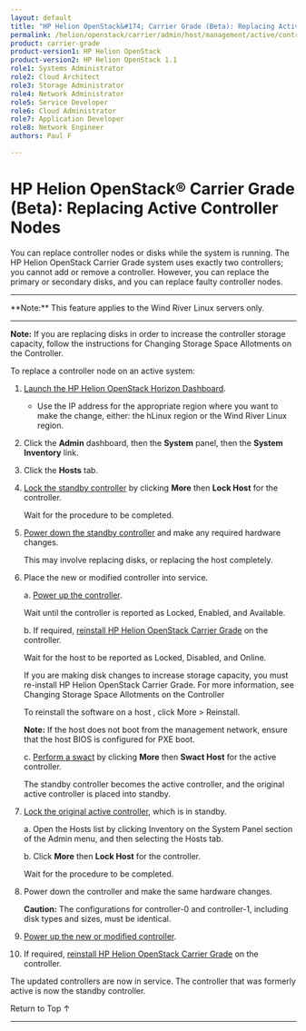```yaml
---
layout: default
title: "HP Helion OpenStack&#174; Carrier Grade (Beta): Replacing Active Controller Nodes"
permalink: /helion/openstack/carrier/admin/host/management/active/controller/
product: carrier-grade
product-version1: HP Helion OpenStack
product-version2: HP Helion OpenStack 1.1
role1: Systems Administrator 
role2: Cloud Architect 
role3: Storage Administrator 
role4: Network Administrator 
role5: Service Developer 
role6: Cloud Administrator 
role7: Application Developer 
role8: Network Engineer 
authors: Paul F

---
```

<!--UNDER REVISION-->

<script>

function PageRefresh {
onLoad="window.refresh"
}

PageRefresh();

</script>

<!-- <p style="font-size: small;"> <a href="/helion/openstack/carrier/services/imaging/overview/">&#9664; PREV</a> | <a href="/helion/openstack/carrier/services/overview/">&#9650; UP</a> | <a href="/helion/openstack/carrier/services/object/overview/"> NEXT &#9654</a> </p> -->

# HP Helion OpenStack&#174; Carrier Grade (Beta): Replacing Active Controller Nodes
<!-- From the Titanium Server Admin Guide -->

You can replace controller nodes or disks while the system is running.
The HP Helion OpenStack Carrier Grade system uses exactly two controllers; you cannot add or remove a controller.
However, you can replace the primary or secondary disks, and you can replace faulty controller nodes.

<hr>
**Note:** This feature applies to the Wind River Linux servers only.
<hr>

**Note:** If you are replacing disks in order to increase the controller storage capacity, follow the instructions for Changing Storage Space Allotments on the Controller.

To replace a controller node on an active system:

1. [Launch the HP Helion OpenStack Horizon Dashboard](/helion/openstack/carrier/dashboard/login/).

	* Use the IP address for the appropriate region where you want to make the change, either: the hLinux region or the Wind River Linux region.

2. Click the **Admin** dashboard, then the **System** panel, then the **System Inventory** link.

3. Click the **Hosts** tab.

2. [Lock the standby controller](/helion/openstack/carrier/admin/host/management/inventory/lock/) by clicking **More** then **Lock Host** for the controller.

	Wait for the procedure to be completed.

4. [Power down the standby controller](/helion/openstack/carrier/admin/host/management/inventory/host/#power) and make any required hardware changes.

	This may involve replacing disks, or replacing the host completely.

5. Place the new or modified controller into service.

	a. [Power up the controller](/helion/openstack/carrier/admin/host/management/inventory/host/#power).

	Wait until the controller is reported as Locked, Enabled, and Available.

	b. If required, [reinstall HP Helion OpenStack Carrier Grade](/helion/openstack/carrier/install/pb/overview/) on the controller.

	Wait for the host to be reported as Locked, Disabled, and Online.

	If you are making disk changes to increase storage capacity, you must re-install HP Helion OpenStack Carrier Grade. For more information, see Changing Storage Space Allotments on the Controller

	To reinstall the software on a host , click More > Reinstall.

	**Note:** If the host does not boot from the management network, ensure that the host BIOS is configured for PXE boot.

	c. [Perform a swact](/helion/openstack/carrier/admin/host/management/inventory/host/#swact) by clicking **More** then **Swact Host** for the active controller.

	The standby controller becomes the active controller, and the original active controller is placed into standby.

6. [Lock the original active controller](/helion/openstack/carrier/admin/host/management/inventory/lock/), which is in standby.

	a. Open the Hosts list by clicking Inventory on the System Panel section of the Admin menu, and then selecting the Hosts tab.

	b. Click **More** then **Lock Host** for the controller.

	Wait for the procedure to be completed.

7. Power down the controller and make the same hardware changes.

	**Caution:** The configurations for controller-0 and controller-1, including disk types and sizes, must be identical.

6. [Power up the new or modified controller](/helion/openstack/carrier/admin/host/management/inventory/host/#power).

7. If required, [reinstall HP Helion OpenStack Carrier Grade](/helion/openstack/carrier/install/pb/overview/) on the controller.

The updated controllers are now in service. The controller that was formerly active is now the standby controller.


<a href="#top" style="padding:14px 0px 14px 0px; text-decoration: none;"> Return to Top &#8593; </a>
 
----